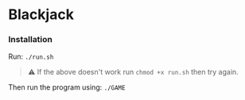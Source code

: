 

# Blackjack

### Installation
Run: `./run.sh`
> :warning: If the above doesn't work run `chmod +x run.sh` then try again.

Then run the program using:
`./GAME`
